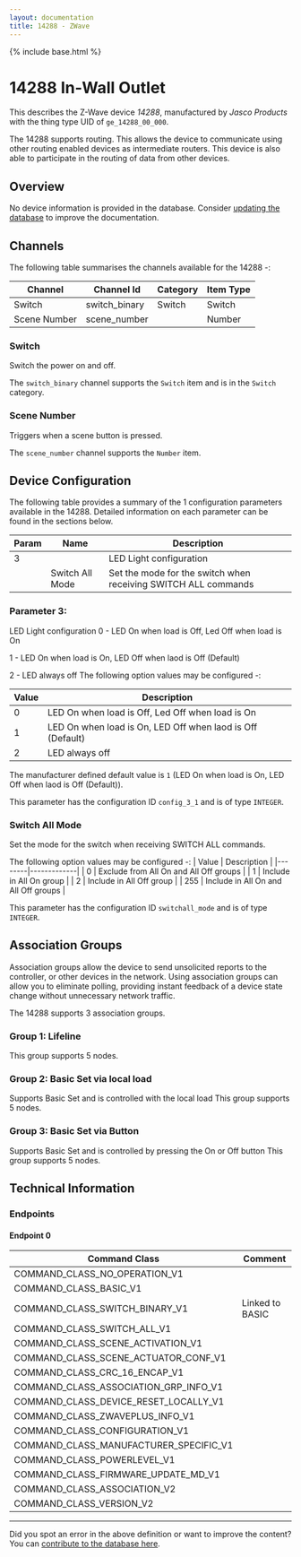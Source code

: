 ```yaml
---
layout: documentation
title: 14288 - ZWave
---
```


{% include base.html %}

# 14288 In-Wall Outlet
This describes the Z-Wave device *14288*, manufactured by *Jasco Products* with the thing type UID of ```ge_14288_00_000```.

The 14288 supports routing. This allows the device to communicate using other routing enabled devices as intermediate routers.  This device is also able to participate in the routing of data from other devices.

## Overview

No device information is provided in the database. Consider [updating the database](http://www.cd-jackson.com/index.php/zwave/zwave-device-database/zwave-device-list/devicesummary/714) to improve the documentation.

## Channels

The following table summarises the channels available for the 14288 -:

| Channel | Channel Id | Category | Item Type |
|---------|------------|----------|-----------|
| Switch | switch_binary | Switch | Switch | 
| Scene Number | scene_number |  | Number | 

### Switch

Switch the power on and off.

The ```switch_binary``` channel supports the ```Switch``` item and is in the ```Switch``` category.

### Scene Number

Triggers when a scene button is pressed.

The ```scene_number``` channel supports the ```Number``` item.



## Device Configuration

The following table provides a summary of the 1 configuration parameters available in the 14288.
Detailed information on each parameter can be found in the sections below.

| Param | Name  | Description |
|-------|-------|-------------|
| 3 |  | LED Light configuration |
|  | Switch All Mode | Set the mode for the switch when receiving SWITCH ALL commands |

### Parameter 3: 

LED Light configuration
0 - LED On when load is Off, Led Off when load is On

1 - LED On when load is On, LED Off when laod is Off (Default)

2 - LED always off
The following option values may be configured -:

| Value  | Description |
|--------|-------------|
| 0 | LED On when load is Off, Led Off when load is On |
| 1 | LED On when load is On, LED Off when laod is Off (Default) |
| 2 | LED always off |

The manufacturer defined default value is ```1``` (LED On when load is On, LED Off when laod is Off (Default)).

This parameter has the configuration ID ```config_3_1``` and is of type ```INTEGER```.

### Switch All Mode

Set the mode for the switch when receiving SWITCH ALL commands.

The following option values may be configured -:
| Value  | Description |
|--------|-------------|
| 0 | Exclude from All On and All Off groups |
| 1 | Include in All On group |
| 2 | Include in All Off group |
| 255 | Include in All On and All Off groups |

This parameter has the configuration ID ```switchall_mode``` and is of type ```INTEGER```.


## Association Groups

Association groups allow the device to send unsolicited reports to the controller, or other devices in the network. Using association groups can allow you to eliminate polling, providing instant feedback of a device state change without unnecessary network traffic.

The 14288 supports 3 association groups.

### Group 1: Lifeline

This group supports 5 nodes.

### Group 2: Basic Set via local load


Supports Basic Set and is controlled with the local load
This group supports 5 nodes.

### Group 3: Basic Set via Button


Supports Basic Set and is controlled by pressing the On or Off button
This group supports 5 nodes.

## Technical Information

### Endpoints

#### Endpoint 0

| Command Class | Comment |
|---------------|---------|
| COMMAND_CLASS_NO_OPERATION_V1| |
| COMMAND_CLASS_BASIC_V1| |
| COMMAND_CLASS_SWITCH_BINARY_V1| Linked to BASIC|
| COMMAND_CLASS_SWITCH_ALL_V1| |
| COMMAND_CLASS_SCENE_ACTIVATION_V1| |
| COMMAND_CLASS_SCENE_ACTUATOR_CONF_V1| |
| COMMAND_CLASS_CRC_16_ENCAP_V1| |
| COMMAND_CLASS_ASSOCIATION_GRP_INFO_V1| |
| COMMAND_CLASS_DEVICE_RESET_LOCALLY_V1| |
| COMMAND_CLASS_ZWAVEPLUS_INFO_V1| |
| COMMAND_CLASS_CONFIGURATION_V1| |
| COMMAND_CLASS_MANUFACTURER_SPECIFIC_V1| |
| COMMAND_CLASS_POWERLEVEL_V1| |
| COMMAND_CLASS_FIRMWARE_UPDATE_MD_V1| |
| COMMAND_CLASS_ASSOCIATION_V2| |
| COMMAND_CLASS_VERSION_V2| |

---

Did you spot an error in the above definition or want to improve the content?
You can [contribute to the database here](http://www.cd-jackson.com/index.php/zwave/zwave-device-database/zwave-device-list/devicesummary/714).
